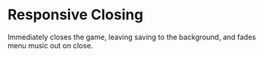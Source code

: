 # Responsive Closing

Immediately closes the game, leaving saving to the background, and fades menu music out on close.